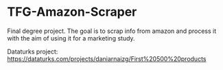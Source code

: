 # TFG-Amazon-Scraper
Final degree project. The goal is to scrap info from amazon and process it with the aim of using it for a marketing study.


Dataturks project: https://dataturks.com/projects/daniarnaizg/First%20500%20products
